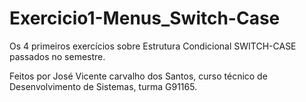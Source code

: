 # Exercicio1-Menus_Switch-Case
Os 4 primeiros exercícios sobre Estrutura Condicional SWITCH-CASE passados no semestre. 

Feitos por José Vicente carvalho dos Santos, curso técnico de Desenvolvimento de Sistemas, turma G91165.
